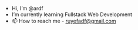 -  Hi, I’m @ardf
-  I’m currently learning Fullstack Web Development
- 📫 How to reach me -
ruyefadf@gmail.com

<!---
ardf/ardf is a ✨ special ✨ repository because its `README.md` (this file) appears on your GitHub profile.
You can click the Preview link to take a look at your changes.
--->
